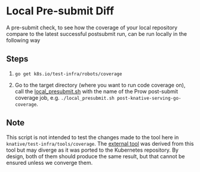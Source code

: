 # Local Pre-submit Diff

A pre-submit check, to see how the coverage of your local repository compare to
the latest successful postsubmit run, can be run locally in the following way

## Steps

1. `go get k8s.io/test-infra/robots/coverage`

2. Go to the target directory (where you want to run code coverage on), call the
   [local_presubmit.sh](../local_presubmit.sh) with the name of the Prow
   post-submit coverage job, e.g.
   `./local_presubmit.sh post-knative-serving-go-coverage`.

## Note

This script is not intended to test the changes made to the tool here in
`knative/test-infra/tools/coverage`. The
[external tool](https://github.com/kubernetes/test-infra/tree/master/robots/coverage)
was derived from this tool but may diverge as it was ported to the Kubernetes
repository. By design, both of them should produce the same result, but that
cannot be ensured unless we converge them.
